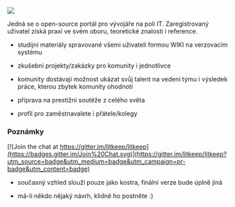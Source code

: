 ![](http://www.itnetwork.cz/images/album/54e855b29c1fb.jpg)

Jedná se o open-source portál pro vývojáře na poli IT. Zaregistrovaný uživatel získá praxi ve svém oboru, teoretické znalosti i reference.

- studijní materiály spravované všemi uživateli formou WIKI na verzovacím systému

- zkušební projekty/zakázky pro komunity i jednotlivce

- komunity dostávají možnost ukázat svůj talent na vedení týmu i výsledek práce, kterou zbytek komunity ohodnotí

- příprava na prestižní soutěže z celého světa

- profil pro zaměstnavalete i přátele/kolegy

### Poznámky

[![Join the chat at https://gitter.im/litkeep/litkeep](https://badges.gitter.im/Join%20Chat.svg)](https://gitter.im/litkeep/litkeep?utm_source=badge&utm_medium=badge&utm_campaign=pr-badge&utm_content=badge)

- současný vzhled slouží pouze jako kostra, finální verze bude úplně jiná

- má-li někdo nějaký návrh, klidně ho postněte :)
